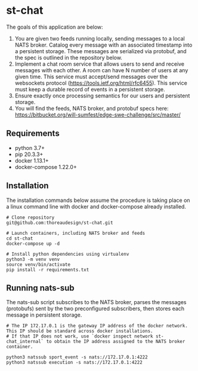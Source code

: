 # st-chat
The goals of this application are below:
1. You are given two feeds running locally, sending messages to a local NATS broker. Catalog every message with an associated timestamp into a persistent storage. These messages are serialized via protobuf, and the spec is outlined in the repository below.
1. Implement a chat room service that allows users to send and receive messages with each other. A room can have N number of users at any given time. This service must accept/send messages over the websockets protocol (https://tools.ietf.org/html/rfc6455). This service must keep a durable record of events in a persistent storage.
1. Ensure exactly once processing semantics for our users and persistent storage.
1. You will find the feeds, NATS broker, and protobuf specs here: https://bitbucket.org/will-sumfest/edge-swe-challenge/src/master/

## Requirements
* python 3.7+ 
* pip 20.3.3+
* docker 1.13.1+
* docker-compose 1.22.0+
 
## Installation
The installation commands below assume the procedure is taking place on a linux command line with docker and docker-compose already installed. 

```
# Clone repository
git@github.com:thoreaudesign/st-chat.git

# Launch containers, including NATS broker and feeds
cd st-chat 
docker-compose up -d

# Install python dependencies using virtualenv
python3 -m venv venv
source venv/bin/activate
pip install -r requirements.txt
```

## Running nats-sub
The nats-sub script subscribes to the NATS broker, parses the messages (protobufs) sent by the two preconfigured subscribers, then stores each message in persistent storage. 

```
# The IP 172.17.0.1 is the gateway IP address of the docker network. This IP should be standard across docker installations. 
# If that IP does not work, use `docker inspect network st-chat_internal` to obtain the IP address assigned to the NATS broker container.  

python3 natssub sport_event -s nats://172.17.0.1:4222
python3 natssub execution -s nats://172.17.0.1:4222
```

